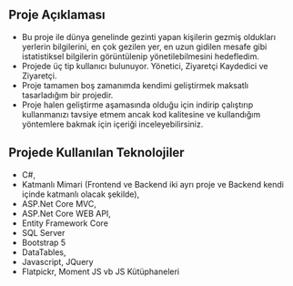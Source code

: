 ## Proje Açıklaması
* Bu proje ile dünya genelinde gezinti yapan kişilerin gezmiş oldukları yerlerin bilgilerini, en çok gezilen yer, en uzun gidilen mesafe gibi istatistiksel bilgilerin görüntülenip yönetilebilmesini hedefledim.
* Projede üç tip kullanıcı bulunuyor. Yönetici, Ziyaretçi Kaydedici ve Ziyaretçi.
* Proje tamamen boş zamanımda kendimi geliştirmek maksatlı tasarladığım bir projedir.
* Proje halen geliştirme aşamasında olduğu için indirip çalıştırıp kullanmanızı tavsiye etmem ancak kod kalitesine ve kullandığım yöntemlere bakmak için içeriği inceleyebilirsiniz.

## Projede Kullanılan Teknolojiler

* C#,
* Katmanlı Mimari (Frontend ve Backend iki ayrı proje ve Backend kendi içinde katmanlı olacak şekilde),
* ASP.Net Core MVC,
* ASP.Net Core WEB API,
* Entity Framework Core
* SQL Server
* Bootstrap 5
* DataTables,
* Javascript, JQuery
* Flatpickr, Moment JS vb JS Kütüphaneleri
